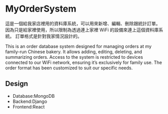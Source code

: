 # MyOrderSystem

這是一個給我家店裡用的資料庫系統，可以用來新增、編輯、刪除跟統計訂單。
因為只是給家裡使用，所以限制為透過連上家裡 WiFi 的設備來連上這個資料庫系統。
訂單格式是針對我家情況設計的。

This is an order database system designed for managing orders at my family-run Chinese bakery. It allows adding, editing, deleting, and summarizing orders.
Access to the system is restricted to devices connected to our WiFi network, ensuring it’s exclusively for family use.
The order format has been customized to suit our specific needs.

## Design

- Database:MongoDB
- Backend:Django
- Frontend:React
